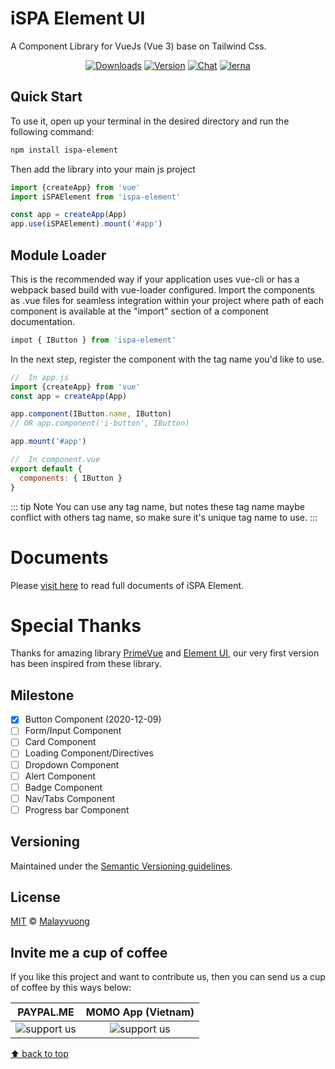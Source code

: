 # iSPA Element UI

A Component Library for VueJs (Vue 3) base on Tailwind Css.

<p align="center">
  <a href="https://npmcharts.com/compare/ispa-element?minimal=true" target="_blank"><img src="https://img.shields.io/npm/dm/ispa-element.svg?sanitize=true" alt="Downloads"></a>
  <a href="https://www.npmjs.com/package/ispa-element" target="_blank"><img src="https://img.shields.io/npm/v/ispa-element.svg?sanitize=true" alt="Version"></a>
  <a href="https://m.me/malayvuong" target="_blank"><img src="https://img.shields.io/badge/chat-messenger-green" alt="Chat"></a>
  <a href="https://lerna.js.org/" target="_blank"><img src="https://img.shields.io/badge/maintained%20with-lerna-cc00ff.svg" alt="lerna"></a>
</p>

## Quick Start
To use it, open up your terminal in the desired directory and run the following command:

```sh
npm install ispa-element
```

Then add the library into your main js project
```js
import {createApp} from 'vue'
import iSPAElement from 'ispa-element'

const app = createApp(App)
app.use(iSPAElement).mount('#app')
```

## Module Loader
This is the recommended way if your application uses vue-cli or has a webpack based build with vue-loader configured. Import the components as .vue files for seamless integration within your project where path of each component is available at the "import" section of a component documentation.
```js
impot { IButton } from 'ispa-element'
```

In the next step, register the component with the tag name you'd like to use.
```js
//  In app.js
import {createApp} from 'vue'
const app = createApp(App)

app.component(IButton.name, IButton)
// OR app.component('i-button', IButton)

app.mount('#app')

//  In component.vue
export default {
  components: { IButton }
}
```

::: tip Note
You can use any tag name, but notes these tag name maybe conflict with others tag name, so make sure it's unique tag name to use.
:::

# Documents
Please [visit here](https://ispa.io/docs/ispa-element/) to read full documents of iSPA Element.

# Special Thanks
Thanks for amazing library [PrimeVue](https://primefaces.org/primevue/showcase/#/) and [Element UI](https://element.eleme.io/#/), our very first version has been inspired from these library.

## Milestone

- [x] Button Component (2020-12-09)
- [ ] Form/Input Component
- [ ] Card Component
- [ ] Loading Component/Directives
- [ ] Dropdown Component
- [ ] Alert Component
- [ ] Badge Component
- [ ] Nav/Tabs Component
- [ ] Progress bar Component

## Versioning

Maintained under the [Semantic Versioning guidelines](https://semver.org/).

## License

[MIT](https://opensource.org/licenses/MIT) © [Malayvuong](https://malayvuong.com/)

## Invite me a cup of coffee
If you like this project and want to contribute us, then you can send us a cup of coffee by this ways below:

| PAYPAL.ME            | MOMO App (Vietnam) |
|:--------------------:|:------------------:|
| <img src="https://ispa.io/docs/assets/qr-code-paypal.png" style="max-width: 100px;" alt="support us"> | <img src="https://ispa.io/docs/assets/qr-code-momo.jpg" style="max-width: 100px;" alt="support us"> |

[⬆ back to top](#)
